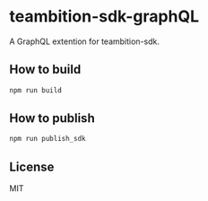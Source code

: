 # teambition-sdk-graphQL

A GraphQL extention for teambition-sdk.

## How to build

```js
npm run build
```

## How to publish
```js
npm run publish_sdk
```

## License
MIT

